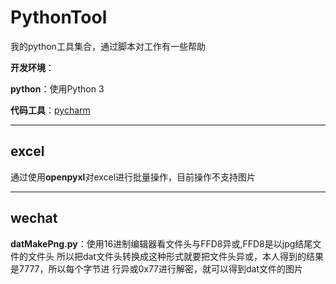 # PythonTool
我的python工具集合，通过脚本对工作有一些帮助

**开发环境**：

**python**：使用Python 3

**代码工具**：[pycharm](https://www.jetbrains.com/pycharm/)

---
## excel

通过使用**openpyxl**对excel进行批量操作，目前操作不支持图片

---
## wechat

**datMakePng.py**：使用16进制编辑器看文件头与FFD8异或,FFD8是以jpg结尾文件的文件头
所以把dat文件头转换成这种形式就要把文件头异或，本人得到的结果是7777，所以每个字节进
行异或0x77进行解密，就可以得到dat文件的图片
